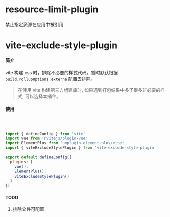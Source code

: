 # resource-limit-plugin
禁止指定资源在应用中被引用

# vite-exclude-style-plugin
#### 简介
vite 构建 css 时，排除不必要的样式代码。暂时默认根据 `build.rollupOptions.externa` 配置去排除。

> 在使用 vite 构建第三方组建库时, 如果遇到打包结果中多了很多非必要的样式, 可以选择本插件。

#### 使用
```javascript



import { defineConfig } from 'vite'
import vue from '@vitejs/plugin-vue'
import ElementPlus from 'unplugin-element-plus/vite'
import { viteExcludeStylePlugin } from 'vite-exclude-style-plugin'

export default defineConfig({
  plugins: [
    vue(),
    ElementPlus(),
    viteExcludeStylePlugin()  
  ]
})
```

#### TODO
1. 排除文件可配置
